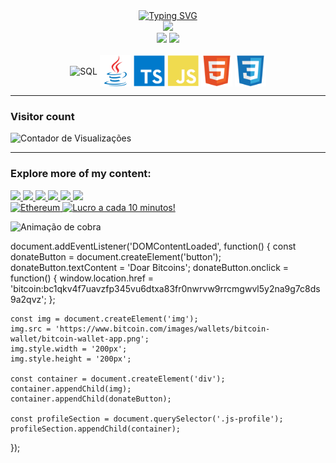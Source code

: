 

<div align="center">
<a href="https://git.io/typing-svg"><img src="https://readme-typing-svg.demolab.com?font=Fira+Code&pause=500&color=D72EF7&center=falso&vCenter=falso&repeat=verdadeiro&random=falso&width=435&lines=Ol%C3%A1!!+;Meu+nome+%C3%A9+Amanda;Vamos+construir+algo+incr%C3%ADvel+juntos!" alt="Typing SVG" /></a>
</div>
<div align="center">
  <a href="https://github.com/formandodev">
    <img height="280em" src="https://github-readme-stats.vercel.app/api?username=dinhoka&show_icons=true&theme=radical"/>
  </a>
</div>


  <div align="center">
    <img height="250em" src="https://github-readme-stats.vercel.app/api/top-langs/?username=dinhoka&layout=donut&theme=radical"/>
    <img height="250em" src="https://github-readme-stats.vercel.app/api/top-langs/?username=dinhoka&hide=javascript,html&theme=radical"/>
</div>





        
<br>
    
<div align="center">
  <img align="center" title="SQL" height="50" src="imgs/iconeSQL.jpg">
  <img align="center" title="Java" height="50" src="https://raw.githubusercontent.com/devicons/devicon/master/icons/java/java-original.svg">
  <img align="center" title="TypeScript" height="50" src="https://raw.githubusercontent.com/devicons/devicon/master/icons/typescript/typescript-original.svg">
  <img align="center" title="JavaScript" height="50" src="https://raw.githubusercontent.com/devicons/devicon/master/icons/javascript/javascript-plain.svg">
  <img align="center" title="HTML" height="50" src="https://raw.githubusercontent.com/devicons/devicon/master/icons/html5/html5-original.svg">
  <img align="center" title="CSS" height="50" src="https://raw.githubusercontent.com/devicons/devicon/master/icons/css3/css3-original.svg">
</div>

<hr>

<div>




### Visitor count
![Contador de Visualizações](https://profile-counter.glitch.me/dinhoka/count.svg)


<hr>

### Explore more of my content:

<div> 
  <a href="https://www.youtube.com/user/dinhoka target="_blank">
    <img src="https://img.shields.io/badge/YouTube-FF0000?style=for-the-badge&logo=youtube&logoColor=white" target="_blank">
  </a>
  <a href="https://www.instagram.com/dinhoka" target="_blank">
    <img src="https://img.shields.io/badge/-Instagram-%23E4405F?style=for-the-badge&logo=instagram&logoColor=white" target="_blank">
  </a>
  <a href="https://discord.gg/dinhoka target="_blank">
    <img src="https://img.shields.io/badge/Discord-7289DA?style=for-the-badge&logo=discord&logoColor=white" target="_blank">
  </a> 
  <a href="mailto:dinhoka.teste@gmail.com">
    <img src="https://img.shields.io/badge/-Gmail-%23333?style=for-the-badge&logo=gmail&logoColor=white" target="_blank">
  </a>
  <a href="https://www.linkedin.com/in/amandacarolinaamaral" target="_blank">
    <img src="https://img.shields.io/badge/-LinkedIn-%230077B5?style=for-the-badge&logo=linkedin&logoColor=white" target="_blank">
  </a>
  <a href="https://wa.me/whatsappphonenumber" target="_blank">
    <img src="https://img.shields.io/badge/WhatsApp-25D366?style=for-the-badge&logo=whatsapp&logoColor=white" target="_blank">
  </a>
</div>
<a href="ethereum:0x1234567890abcdef1234567890abcdef12345678?value=1&gas=21000">
  <img src="https://www.ethereum.org/images/logos/ETHEREUM-ICON_Black_small.png" alt="Ethereum" height="50">
</a>
<a href="https://coin-farm.com/?en=dinhoka" target="_blank">
<img src="https://coin-farm.com/images/promo/en/ 728x90 .gif"
alt="Lucro a cada 10 minutos!"></a>

![Animação de cobra](https://github.com/danielbped/danielbped/blob/output/github-contribution-grid-snake.svg)


document.addEventListener('DOMContentLoaded', function() {
    const donateButton = document.createElement('button');
    donateButton.textContent = 'Doar Bitcoins';
    donateButton.onclick = function() {
        window.location.href = 'bitcoin:bc1qkv4f7uavzfp345vu6dtxa83fr0nwrvw9rrcmgwvl5y2na9g7c8ds9a2qvz';
    };
    
    const img = document.createElement('img');
    img.src = 'https://www.bitcoin.com/images/wallets/bitcoin-wallet/bitcoin-wallet-app.png';
    img.style.width = '200px';
    img.style.height = '200px';

    const container = document.createElement('div');
    container.appendChild(img);
    container.appendChild(donateButton);

    const profileSection = document.querySelector('.js-profile');
    profileSection.appendChild(container);
});


